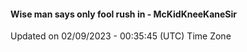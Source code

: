 #### Wise man says only fool rush in - McKidKneeKaneSir
Updated on 02/09/2023 - 00:35:45 (UTC) Time Zone

